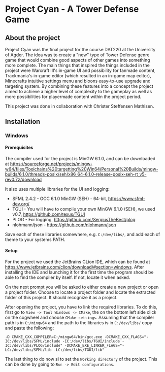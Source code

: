 # Project Cyan - A Tower Defense Game

## About the project
Project Cyan was the final project for the course DAT220 at the University of Agder. The idea was to create a "new" type of Tower Defense genre game that would combine good aspects of other games into something more complete. The main things that inspired the things included in the project were Warcraft III's in-game UI and possibility for fanmade content, Trackmania's in-game editor (which resulted in an in-game map editor), Minecrafts intuitive settings menu and bloons easy-to-use upgrade and targeting system. By combining these features into a concept the project aimed to achieve a higher level of complexity to the gameplay as well as more possibilities for playermade content within the project period.

This project was done in collaboration with Christer Steffensen Mathisen.

## Installation
### Windows
#### Prerequisites
The compiler used for the project is MinGW 6.1.0, and can be downloaded at https://sourceforge.net/projects/mingw-w64/files/Toolchains%20targetting%20Win64/Personal%20Builds/mingw-builds/6.1.0/threads-posix/seh/x86_64-6.1.0-release-posix-seh-rt_v5-rev0.7z/download

It also uses multiple libraries for the UI and logging:
* SFML 2.4.2 - GCC 6.1.0 MinGW (SEH) - 64-bit, https://www.sfml-dev.org/
* TGUI - You will have to compile your own MinGW 6.1.0 (SEH), we used v0.7, https://github.com/texus/TGUI
* PLOG - For logging, https://github.com/SergiusTheBest/plog
* nlohmann/json - https://github.com/nlohmann/json

Save each of these libraries somewhere, e.g. ``C:/dev/libs/``, and add each of theme to your systems PATH.

#### Setup
For the project we used the JetBrains CLion IDE, which can be found at https://www.jetbrains.com/clion/download/#section=windows.
After installing the IDE and launching it for the first time the program should be able to find the compiler by itself. If not, locate it when asked.

On the next prompt you will be asked to either create a new project or open a project folder. Choose to locate a project folder and locate the extracted folder of this project. It should recognize it as a project.

After opening the project, you have to link the required libraries. To do this, first go to ``View -> Tool Windows -> CMake``, the on the bottom left side click on the cogwheel and choose ``CMake settings``. Assuming that the compiler path is in ``C:/mingw64`` and the path to the libraries is in ``C:/dev/libs/`` copy and paste the following:
```
-D CMAKE_CXX_COMPILER=C:/mingw64/bin/gcc.exe -DCMAKE_CXX_FLAGS="-IC:/dev/libs/SFML/include -IC:/dev/libs/TGUI/include -IC:/dev/libs/PLOG/include" -DCMAKE_EXE_LINKER_FLAGS="-LC:/dev/libs/SFML/lib -LC:/dev/libs/TGUI/lib"
```

The last thing to do now si to set the ``Working directory`` of the project. This can be done by going to ``Run -> Edit configurations``.
